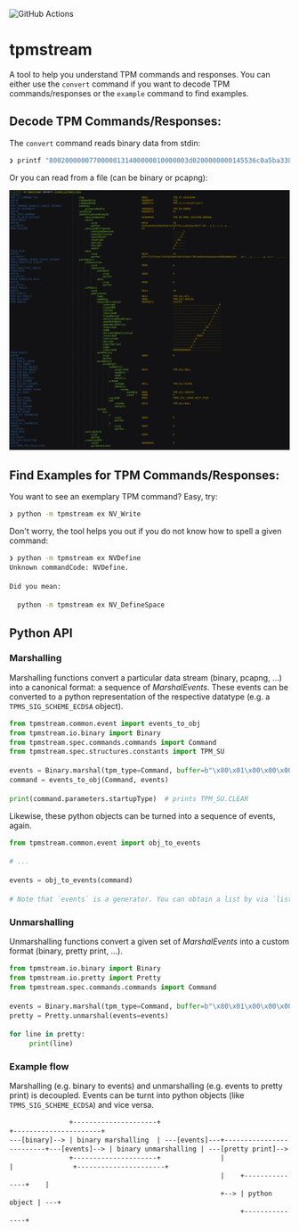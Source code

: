 ![GitHub Actions](https://github.com/joholl/tpmstream/actions/workflows/test.yml/badge.svg)

# tpmstream

A tool to help you understand TPM commands and responses. You can either use the
`convert` command if you want to decode TPM commands/responses or the `example`
command to find examples.

## Decode TPM Commands/Responses:

The `convert` command reads binary data from stdin:

```bash
❯ printf "80020000007700000131400000010000003d0200000000145536c0a5ba338e58abfe729f76ccca61ebaf821f01002082fc712f21e4c7e47bbf84dfa0fb15ddfc7013eb61ed3eb2edaf0286e88ba20c000400000000001a0023000b0004007200000010001a000b00000003001000000000000000000000"  | xxd -r -p | python -m tpmstream convert
```

Or you can read from a file (can be binary or pcapng):

![Example](doc/example.png?raw=true "Example Screenshot")


## Find Examples for TPM Commands/Responses:

You want to see an exemplary TPM command? Easy, try:
```bash
❯ python -m tpmstream ex NV_Write
```

Don't worry, the tool helps you out if you do not know how to spell a given command:

```bash
❯ python -m tpmstream ex NVDefine
Unknown commandCode: NVDefine.

Did you mean:

  python -m tpmstream ex NV_DefineSpace
```


## Python API

### Marshalling

Marshalling functions convert a particular data stream (binary, pcapng, ...)
into a canonical format: a sequence of _MarshalEvents_. These events can be
converted to a python representation of the respective datatype (e.g. a
`TPMS_SIG_SCHEME_ECDSA` object).

```python
from tpmstream.common.event import events_to_obj
from tpmstream.io.binary import Binary
from tpmstream.spec.commands.commands import Command
from tpmstream.spec.structures.constants import TPM_SU

events = Binary.marshal(tpm_type=Command, buffer=b"\x80\x01\x00\x00\x00\x0c\x00\x00\x01\x44\x00\x00")
command = events_to_obj(Command, events)

print(command.parameters.startupType)  # prints TPM_SU.CLEAR
```

Likewise, these python objects can be turned into a sequence of events, again.


```python
from tpmstream.common.event import obj_to_events

# ...

events = obj_to_events(command)

# Note that `events` is a generator. You can obtain a list by via `list(events)`
```

### Unmarshalling

Unmarshalling functions convert a given set of _MarshalEvents_ into a custom
format (binary, pretty print, ...).

```python
from tpmstream.io.binary import Binary
from tpmstream.io.pretty import Pretty
from tpmstream.spec.commands.commands import Command

events = Binary.marshal(tpm_type=Command, buffer=b"\x80\x01\x00\x00\x00\x0c\x00\x00\x01\x44\x00\x00")
pretty = Pretty.unmarshal(events=events)

for line in pretty:
     print(line)
```


### Example flow

Marshalling (e.g. binary to events) and unmarshalling (e.g. events to pretty
print) is decoupled. Events can be turnt into python objects (like
`TPMS_SIG_SCHEME_ECDSA`) and vice versa.

```
               +---------------------+                                                         +----------------------+
---[binary]--> | binary marshalling  | ---[events]---+-------------------------+---[events]--> | binary unmarshalling | ---[pretty print]-->
               +---------------------+               |                         |               +----------------------+
                                                     |    +---------------+    |
                                                     +--> | python object | ---+
                                                          +---------------+
```
